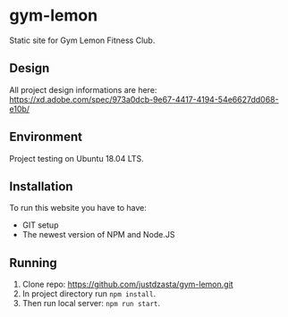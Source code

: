 # gym-lemon
Static site for Gym Lemon Fitness Club.


## Design

All project design informations are here: https://xd.adobe.com/spec/973a0dcb-9e67-4417-4194-54e6627dd068-e10b/

## Environment

Project testing on Ubuntu 18.04 LTS.

## Installation

To run this website you have to have:
- GIT setup
- The newest version of NPM and Node.JS 

## Running

1. Clone repo: https://github.com/justdzasta/gym-lemon.git
2. In project directory run `npm install`.
3. Then run local server: `npm run start`.

